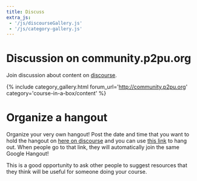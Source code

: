 ```yaml
---
title: Discuss
extra_js:
 - '/js/discourseGallery.js'
 - '/js/category-gallery.js'
---
```


# Discussion on community.p2pu.org

Join discussion about content on [discourse](http://community.p2pu.org/c/course-in-a-box/content).

{% include category_gallery.html forum_url='http://community.p2pu.org' category='course-in-a-box/content' %}

# Organize a hangout

Organize your very own hangout! Post the date and time that you want to hold the hangout on [here on discourse](http://community.p2pu.org/c/course-in-a-box/hangouts) and you can use [this link](https://unhangout.media.mit.edu/h/course-in-a-box) to hang out. When people go to that link, they will automatically join the same Google Hangout!

This is a good opportunity to ask other people to suggest resources that they think will be useful for someone doing your course.
